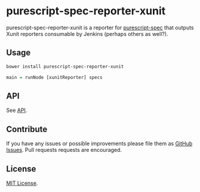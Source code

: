 # purescript-spec-reporter-xunit

purescript-spec-reporter-xunit is a reporter for
[purescript-spec](https://github.com/owickstrom/purescript-spec) that outputs
Xunit reporters consumable by Jenkins (perhaps others as well?).

## Usage

```bash
bower install purescript-spec-reporter-xunit
```

```purescript
main = runNode [xunitReporter] specs
```

## API

See [API](API.md).

## Contribute

If you have any issues or possible improvements please file them as
[GitHub Issues](https://github.com/owickstrom/purescript-spec-quickcheck/issues).
Pull requests requests are encouraged.

## License

[MIT License](LICENSE.md).
